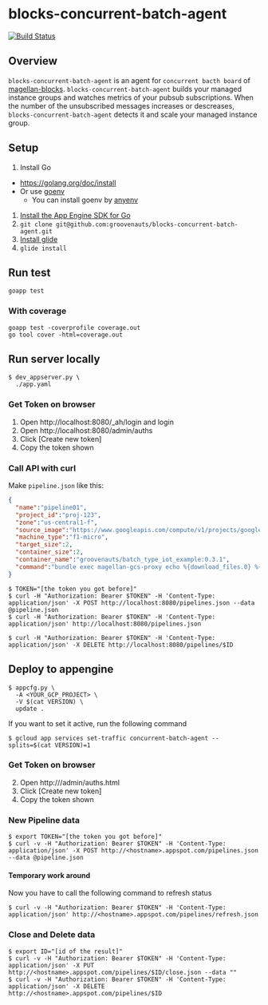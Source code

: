 # blocks-concurrent-batch-agent

[![Build Status](https://secure.travis-ci.org/groovenauts/blocks-concurrent-batch-agent.png)](https://travis-ci.org/groovenauts/blocks-concurrent-batch-agent/)

## Overview

`blocks-concurrent-batch-agent` is an agent for `concurrent bacth board` of [magellan-blocks](https://www.magellanic-clouds.com/blocks/).
`blocks-concurrent-batch-agent` builds your managed instance groups and
watches metrics of your pubsub subscriptions. When the number of the unsubscribed messages
increases or descreases, `blocks-concurrent-batch-agent` detects it and scale your managed instance group.

## Setup

1. Install Go
  - https://golang.org/doc/install
  - Or use [goenv](https://github.com/kaneshin/goenv)
    - You can install goenv by [anyenv](https://github.com/riywo/anyenv)
1. [Install the App Engine SDK for Go](https://cloud.google.com/appengine/docs/go/download?hl=ja)
1. `git clone git@github.com:groovenauts/blocks-concurrent-batch-agent.git`
1. [Install glide](https://github.com/Masterminds/glide#install)
1. `glide install`

## Run test

```
goapp test
```

### With coverage

```
goapp test -coverprofile coverage.out
go tool cover -html=coverage.out
```

## Run server locally

```
$ dev_appserver.py \
  ./app.yaml
```

### Get Token on browser

1. Open http://localhost:8080/_ah/login and login
2. Open http://localhost:8080/admin/auths
3. Click [Create new token]
4. Copy the token shown

### Call API with curl

Make `pipeline.json` like this:

```json
{
  "name":"pipeline01",
  "project_id":"proj-123",
  "zone":"us-central1-f",
  "source_image":"https://www.googleapis.com/compute/v1/projects/google-containers/global/images/gci-stable-55-8872-76-0",
  "machine_type":"f1-micro",
  "target_size":2,
  "container_size":2,
  "container_name":"groovenauts/batch_type_iot_example:0.3.1",
  "command":"bundle exec magellan-gcs-proxy echo %{download_files.0} %{downloads_dir} %{uploads_dir}"
}
```

```
$ TOKEN="[the token you got before]"
$ curl -H "Authorization: Bearer $TOKEN" -H 'Content-Type: application/json' -X POST http://localhost:8080/pipelines.json --data @pipeline.json
$ curl -H "Authorization: Bearer $TOKEN" -H 'Content-Type: application/json' http://localhost:8080/pipelines.json
```

```
$ curl -H "Authorization: Bearer $TOKEN" -H 'Content-Type: application/json' -X DELETE http://localhost:8080/pipelines/$ID
```

## Deploy to appengine

```
$ appcfg.py \
  -A <YOUR_GCP_PROJECT> \
  -V $(cat VERSION) \
  update .
```

If you want to set it active, run the following command

```
$ gcloud app services set-traffic concurrent-batch-agent --splits=$(cat VERSION)=1
```

### Get Token on browser

2. Open http://<hostname>/admin/auths.html
3. Click [Create new token]
4. Copy the token shown

### New Pipeline data


```
$ export TOKEN="[the token you got before]"
$ curl -v -H "Authorization: Bearer $TOKEN" -H 'Content-Type: application/json' -X POST http://<hostname>.appspot.com/pipelines.json --data @pipeline.json
```

#### Temporary work around

Now you have to call the following command to refresh status

```
$ curl -v -H "Authorization: Bearer $TOKEN" -H 'Content-Type: application/json' http://<hostname>.appspot.com/pipelines/refresh.json
```

### Close and Delete data

```
$ export ID="[id of the result]"
$ curl -v -H "Authorization: Bearer $TOKEN" -H 'Content-Type: application/json' -X PUT http://<hostname>.appspot.com/pipelines/$ID/close.json --data ""
$ curl -v -H "Authorization: Bearer $TOKEN" -H 'Content-Type: application/json' -X DELETE http://<hostname>.appspot.com/pipelines/$ID
```
